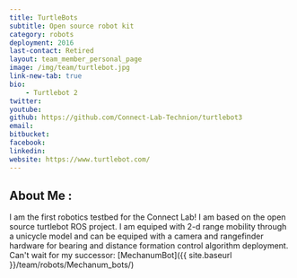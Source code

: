 ```yaml
---
title: TurtleBots
subtitle: Open source robot kit
category: robots
deployment: 2016
last-contact: Retired
layout: team_member_personal_page
image: /img/team/turtlebot.jpg
link-new-tab: true
bio:
    - Turtlebot 2 
twitter: 
youtube: 
github: https://github.com/Connect-Lab-Technion/turtlebot3
email: 
bitbucket: 
facebook: 
linkedin: 
website: https://www.turtlebot.com/ 
---
```



##  About Me :

I am the first robotics testbed for the Connect Lab! I am based on the open source turtlebot ROS project. I am equiped with 2-d range mobility through a unicycle model and can be equiped with a camera and rangefinder hardware for bearing and distance formation control algorithm deployment. Can't wait for my successor: [MechanumBot]({{ site.baseurl }}/team/robots/Mechanum_bots/) 
